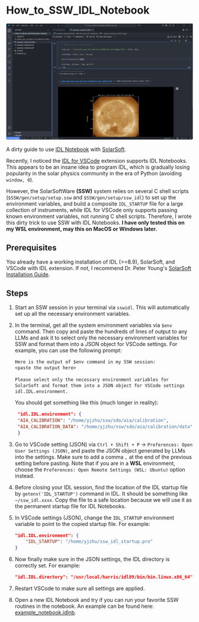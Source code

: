 # How_to_SSW_IDL_Notebook
![I must be crazy to find this](example_screenshot.png)

A dirty guide to use [IDL Notebook](https://www.nv5geospatialsoftware.com/Support/Maintenance-Detail/idl-notebooks-in-depth-tutorial) with [SolarSoft](https://soho.nascom.nasa.gov/solarsoft/).

Recently, I noticed the [IDL for VSCode](https://marketplace.visualstudio.com/items?itemName=IDL.idl-for-vscode) extension supports IDL Notebooks. This appears to be an insane idea to program IDL, which is gradually losing popularity in the solar physics community in the era of Python (avoiding `window, 0`).

However, the SolarSoftWare **(SSW)** system relies on several C shell scripts (`$SSW/gen/setup/setup.ssw` and `$SSW/gen/setup/ssw_idl`) to set up the environment variables, and build a composite `IDL_STARTUP` file for a large collection of instruments, while IDL for VSCode only supports passing known environment variables, not running C shell scripts. Therefore, I wrote this dirty trick to use SSW with IDL Notebooks. **I have only tested this on my WSL environment, may this on MacOS or Windows later.**


## Prerequisites
You already have a working installation of IDL (>=8.9), SolarSoft, and VSCode with IDL extension. If not, I recommend Dr. Peter Young's [SolarSoft Installation Guide](https://pyoung.org/quick_guides/).


## Steps
1. Start an SSW session in your terminal via `sswidl`. This will automatically set up all the necessary environment variables. 

2. In the terminal, get all the system environment variables via `$env` command. Then copy and paste the hundreds of lines of output to any LLMs and ask it to select only the necessary environment variables for SSW and format them into a JSON object for VSCode settings. For example, you can use the following prompt:
   ```
   Here is the output of $env command in my SSW session:
   <paste the output here>

   Please select only the necessary environment variables for SolarSoft and format them into a JSON object for VSCode settings idl.IDL.environment.
   ```
   You should get something like this (much longer in reality):
   ```json
    "idl.IDL.environment": {
    "AIA_CALIBRATION": "/home/yjzhu/ssw/sdo/aia/calibration",
    "AIA_CALIBRATION_DATA": "/home/yjzhu/ssw/sdo/aia/calibration/data",
    }
   ```
3. Go to VSCode setting (JSON) via `Ctrl + Shift + P` -> `Preferences: Open User Settings (JSON)`, and paste the JSON object generated by LLMs into the settings. Make sure to add a comma `,` at the end of the previous setting before pasting. Note that if you are in a **WSL** environment, choose the `Preferences: Open Remote Settings (WSL: Ubuntu)` option instead.
4. Before closing your IDL session, find the location of the IDL startup file by `getenv('IDL_STARTUP')` command in IDL. It should be something like `~/ssw_idl.xxxx`. Copy the file to a safe location because we will use it as the permanent startup file for IDL Notebooks.
5. In VSCode settings (JSON), change the `IDL_STARTUP` environment variable to point to the copied startup file. For example:
   ```json
   "idl.IDL.environment": {
       "IDL_STARTUP": "/home/yjzhu/ssw_idl_startup.pro"
   }
   ```
6. Now finally make sure in the JSON settings, the IDL directory is correctly set. For example:
    ```json
    "idl.IDL.directory": "/usr/local/harris/idl89/bin/bin.linux.x86_64",
    ```
7. Restart VSCode to make sure all settings are applied.
8. Open a new IDL Notebook and try if you can run your favorite SSW routines in the notebook. An example can be found here: [example_notebook.idlnb](example_notebook.idlnb).